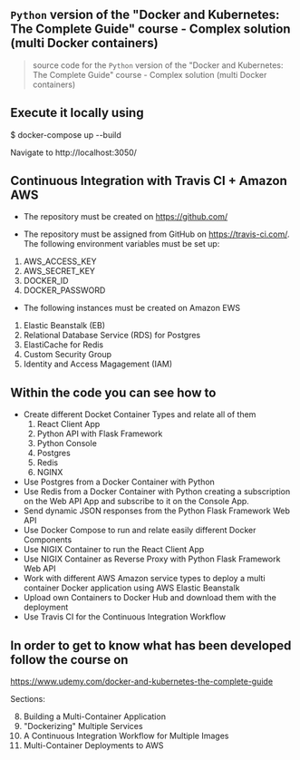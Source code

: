 ## `Python` version of the "Docker and Kubernetes: The Complete Guide" course - Complex solution (multi Docker containers)

> source code for the `Python`  version of the "Docker and Kubernetes: The Complete Guide" course - Complex solution (multi Docker containers)

## Execute it locally using

$ docker-compose up --build

Navigate to http://localhost:3050/

## Continuous Integration with Travis CI + Amazon AWS

- The repository must be created on https://github.com/

- The repository must be assigned from GitHub on https://travis-ci.com/. The following environment variables must be set up:
1) AWS_ACCESS_KEY
2) AWS_SECRET_KEY
3) DOCKER_ID
4) DOCKER_PASSWORD

- The following instances must be created on Amazon EWS
1) Elastic Beanstalk (EB)
2) Relational Database Service (RDS) for Postgres
3) ElastiCache for Redis
4) Custom Security Group
5) Identity and Access Magagement (IAM)

## Within the code you can see how to
- Create different Docket Container Types and relate all of them
  1) React Client App
  2) Python API with Flask Framework
  3) Python Console
  4) Postgres
  5) Redis
  6) NGINX
- Use Postgres from a Docker Container with Python
- Use Redis from a Docker Container with Python creating a subscription on the Web API App and subscribe to it on the Console App.
- Send dynamic JSON responses from the Python Flask Framework Web API
- Use Docker Compose to run and relate easily different Docker Components
- Use NIGIX Container to run the React Client App
- Use NIGIX Container as Reverse Proxy with Python Flask Framework Web API
- Work with different AWS Amazon service types to deploy a multi container Docker application using AWS Elastic Beanstalk
- Upload own Containers to Docker Hub and download them with the deployment
- Use Travis CI for the Continuous Integration Workflow

## In order to get to know what has been developed follow the course on

https://www.udemy.com/docker-and-kubernetes-the-complete-guide

Sections:

8) Building a Multi-Container Application
9) "Dockerizing" Multiple Services
10) A Continuous Integration Workflow for Multiple Images
11) Multi-Container Deployments to AWS
